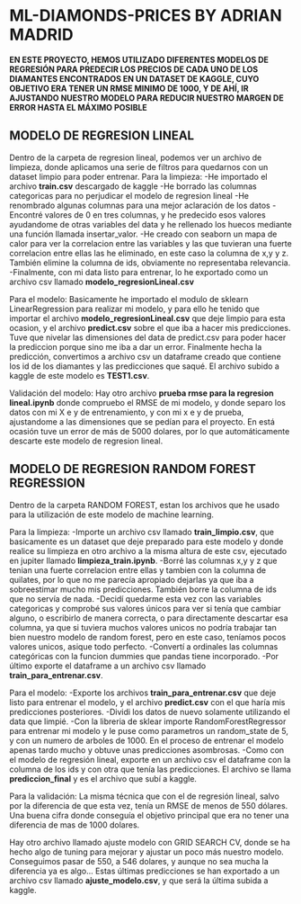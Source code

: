 # ML-DIAMONDS-PRICES BY ADRIAN MADRID

**EN ESTE PROYECTO, HEMOS UTILIZADO DIFERENTES MODELOS DE REGRESIÓN PARA PREDECIR LOS PRECIOS DE CADA UNO DE LOS DIAMANTES ENCONTRADOS EN UN DATASET DE KAGGLE, CUYO OBJETIVO ERA TENER UN RMSE MINIMO DE 1000, Y DE AHÍ, IR AJUSTANDO NUESTRO MODELO PARA REDUCIR NUESTRO MARGEN DE ERROR HASTA EL MÁXIMO POSIBLE**


## MODELO DE REGRESION LINEAL

Dentro de la carpeta de regresion lineal, podemos ver un archivo de limpieza, donde aplicamos una serie de filtros para quedarnos con un dataset limpio para poder entrenar.
Para la limpieza:
-He importado el archivo **train.csv** descargado de kaggle 
-He borrado las columnas categoricas para no perjudicar el modelo de regresion lineal
-He renombrado algunas columnas para una mejor aclaración de los datos
-Encontré valores de 0 en tres columnas, y he predecido esos valores ayudandome de otras variables del data y he rellenado los huecos
mediante una función llamada insertar_valor.
-He creado con seaborn un mapa de calor para ver la correlacion entre las variables y las que tuvieran una fuerte correlacion entre ellas las he eliminado, en este caso la columna de x,y y z. También elimine la columna de ids, obviamente no representaba relevancia.
-Finalmente, con mi data listo para entrenar, lo he exportado como un archivo csv llamado **modelo_regresionLineal.csv**

Para el modelo:
Basicamente he importado el modulo de sklearn LinearRegression para realizar mi modelo, y para ello he tenido que importar el archivo 
**modelo_regresionLineal.csv** que deje limpio para esta ocasion, y el archivo **predict.csv** sobre el que iba a hacer mis predicciones.
Tuve que nivelar las dimensiones del data de predict.csv para poder hacer la prediccion porque sino me iba a dar un error.
Finalmente hecha la predicción, convertimos a archivo csv un dataframe creado que contiene los id de los diamantes y las predicciones que saqué. El archivo subido a kaggle de este modelo es **TEST1.csv**.


Validación del modelo:
Hay otro archivo **prueba rmse para la regresion lineal.ipynb** donde compruebo el RMSE de mi modelo, y donde separo los datos 
con mi X e y de entrenamiento, y con mi x e y de prueba, ajustandome a las dimensiones que se pedían para el proyecto. 
En está ocasión tuve un error de más de 5000 dolares, por lo que automáticamente descarte este modelo de regresion lineal.



## MODELO DE REGRESION RANDOM FOREST REGRESSION

Dentro de la carpeta RANDOM FOREST, estan los archivos que he usado para la utilización de este modelo de machine learning.

Para la limpieza:
-Importe un archivo csv llamado **train_limpio.csv**, que basicamente es un dataset que deje preparado para este modelo y donde realice
su limpieza en otro archivo a la misma altura de este csv, ejecutado en jupiter llamado **limpieza_train.ipynb**.
-Borré las columnas x,y y z que tenian una fuerte correlacion entre ellas y tambien con la columna de quilates, por lo que no me parecía apropiado dejarlas ya que iba a sobreestimar mucho mis predicciones. También borre la columna de ids que no servía de nada.
-Decidí quedarme esta vez con las variables categoricas y comprobé sus valores únicos para ver si tenía que cambiar alguno, o escribirlo de manera correcta, o para directamente descartar esa columna, ya que si tuviera muchos valores unicos no podría trabajar tan bien nuestro modelo de random forest, pero en este caso, teníamos pocos valores unicos, asique todo perfecto.
-Convertí a ordinales las columnas categóricas con la funcion dummies que pandas tiene incorporado.
-Por último exporte el dataframe a un archivo csv llamado **train_para_entrenar.csv**.

Para el modelo:
-Exporte los archivos **train_para_entrenar.csv** que deje listo para entrenar el modelo, y el archivo **predict.csv** con el que haría mis predicciones posteriores.
-Dividi los datos de nuevo solamente utilizando el data que limpié.
-Con la libreria de sklear importe RandomForestRegressor para entrenar mi modelo y le puse como parametros un random_state de 
5, y con un numero de arboles de 1000. En el proceso de entrenar el modelo apenas tardo mucho y obtuve unas predicciones asombrosas.
-Como con el modelo de regresión lineal, exporte en un archivo csv el dataframe con la columna de los ids y con otra que tenía las predicciones. El archivo se llama **prediccion_final** y es el archivo que subí a kaggle.

Para la validación:
La misma técnica que con el de regresión lineal, salvo por la diferencia de que esta vez, tenía un RMSE de menos de 550 dólares. Una buena cifra donde conseguía el objetivo principal que era no tener una diferencia de mas de 1000 dolares.

Hay otro archivo llamado ajuste modelo con GRID SEARCH CV, donde se ha hecho algo de tuning para mejorar y ajustar un poco más nuestro modelo. Conseguimos pasar de 550, a 546 dolares, y aunque no sea mucha la diferencia ya es algo...
Estas últimas predicciones se han exportado a un archivo csv llamado **ajuste_modelo.csv**, y que será la última subida a kaggle.










